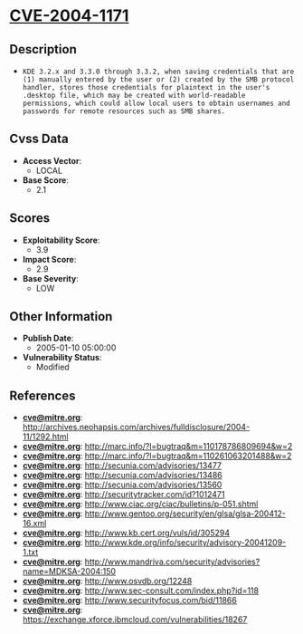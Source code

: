 
# [CVE-2004-1171](https://cve.mitre.org/cgi-bin/cvename.cgi?name=CVE-2004-1171)

## Description

- `KDE 3.2.x and 3.3.0 through 3.3.2, when saving credentials that are (1) manually entered by the user or (2) created by the SMB protocol handler, stores those credentials for plaintext in the user's .desktop file, which may be created with world-readable permissions, which could allow local users to obtain usernames and passwords for remote resources such as SMB shares.`

## Cvss Data

- **Access Vector**:
  - LOCAL
- **Base Score**:
  - 2.1

## Scores

- **Exploitability Score**:
  - 3.9
- **Impact Score**:
  - 2.9
- **Base Severity**:
  - LOW

## Other Information

- **Publish Date**:
  - 2005-01-10 05:00:00
- **Vulnerability Status**:
  - Modified

## References

- **cve@mitre.org**: http://archives.neohapsis.com/archives/fulldisclosure/2004-11/1292.html
- **cve@mitre.org**: http://marc.info/?l=bugtraq&m=110178786809694&w=2
- **cve@mitre.org**: http://marc.info/?l=bugtraq&m=110261063201488&w=2
- **cve@mitre.org**: http://secunia.com/advisories/13477
- **cve@mitre.org**: http://secunia.com/advisories/13486
- **cve@mitre.org**: http://secunia.com/advisories/13560
- **cve@mitre.org**: http://securitytracker.com/id?1012471
- **cve@mitre.org**: http://www.ciac.org/ciac/bulletins/p-051.shtml
- **cve@mitre.org**: http://www.gentoo.org/security/en/glsa/glsa-200412-16.xml
- **cve@mitre.org**: http://www.kb.cert.org/vuls/id/305294
- **cve@mitre.org**: http://www.kde.org/info/security/advisory-20041209-1.txt
- **cve@mitre.org**: http://www.mandriva.com/security/advisories?name=MDKSA-2004:150
- **cve@mitre.org**: http://www.osvdb.org/12248
- **cve@mitre.org**: http://www.sec-consult.com/index.php?id=118
- **cve@mitre.org**: http://www.securityfocus.com/bid/11866
- **cve@mitre.org**: https://exchange.xforce.ibmcloud.com/vulnerabilities/18267
